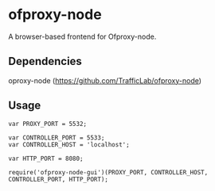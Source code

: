 # ofproxy-node

A browser-based frontend for Ofproxy-node.

## Dependencies

oproxy-node (https://github.com/TrafficLab/ofproxy-node)

## Usage

    var PROXY_PORT = 5532;
    
    var CONTROLLER_PORT = 5533;
    var CONTROLLER_HOST = 'localhost';
    
    var HTTP_PORT = 8080;
    
    require('ofproxy-node-gui')(PROXY_PORT, CONTROLLER_HOST, CONTROLLER_PORT, HTTP_PORT);
